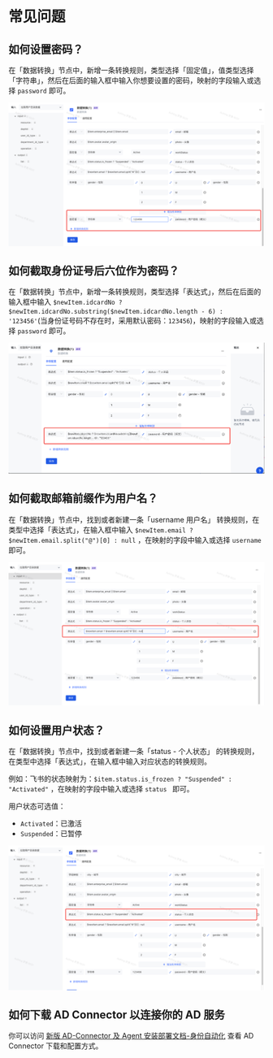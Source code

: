 # 常见问题

## 如何设置密码？

在「数据转换」节点中，新增一条转换规则，类型选择「固定值」，值类型选择「字符串」，然后在后面的输入框中输入你想要设置的密码，映射的字段输入或选择 `password` 即可。

![](../static/EvbPbsRhZoo9Sax9ZMLc8W3Knbd.png)

## 如何截取身份证号后六位作为密码？

在「数据转换」节点中，新增一条转换规则，类型选择「表达式」，然后在后面的输入框中输入 `$newItem.idcardNo ? $newItem.idcardNo.substring($newItem.idcardNo.length - 6) : '123456'`(当身份证号码不存在时，采用默认密码：`123456`)，映射的字段输入或选择 `password` 即可。

![](../static/KlVAb8ldIoLl8ixRklVcPEnQn2b.png)

## 如何截取邮箱前缀作为用户名？

在「数据转换」节点中，找到或者新建一条「username 用户名」 转换规则，在类型中选择「表达式」，在输入框中输入 `$newItem.email ? $newItem.email.split("@")[0] : null` ，在映射的字段中输入或选择 `username` 即可。

![](../static/V1hSbB42CoM0JOxpOJlcbuDPnZb.png)

## 如何设置用户状态？

在「数据转换」节点中，找到或者新建一条「status - 个人状态」 的转换规则，在类型中选择「表达式」，在输入框中输入对应状态的转换规则。

例如：飞书的状态映射为：`$item.status.is_frozen ? "Suspended" : "Activated"` ，在映射的字段中输入或选择 `status ` 即可。

用户状态可选值：

- `Activated`：已激活
- `Suspended`：已暂停

![](../static/PAlGbpyWtownqmxgWsmcGs2tnqg.png)

<!-- ## 如何在「数据转换」节点中传入动态 JSON ？

在转换规则中选择「表达式」类型，并在后面的输入框中输入对应的动态 JSON 即可。

![](../static/Hzj3bRyFEoFj5LxNjVBcVUZOn3f.png) -->

## 如何下载 AD Connector 以连接你的 AD 服务

你可以访问 [新版 AD-Connector 及 Agent 安装部署文档-身份自动化](https://steamory.feishu.cn/docx/PGctdGnraofyLrxkR2gcllHhn4d) 查看 AD Connector 下载和配置方式。
